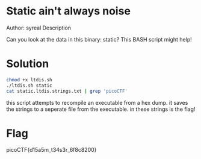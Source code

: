 # Static ain't always noise

Author: syreal
Description

Can you look at the data in this binary: static? This BASH script might help!

# Solution

```bash
chmod +x ltdis.sh
./ltdis.sh static
cat static.ltdis.strings.txt | grep 'picoCTF'
```
this script attempts to recompile an executable from a hex dump. it saves the strings to a seperate file from the executable. in these strings is the flag!

# Flag
picoCTF{d15a5m_t34s3r_6f8c8200}